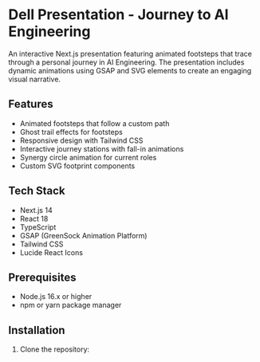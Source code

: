 # Dell Presentation - Journey to AI Engineering

An interactive Next.js presentation featuring animated footsteps that trace through a personal journey in AI Engineering. The presentation includes dynamic animations using GSAP and SVG elements to create an engaging visual narrative.

## Features

- Animated footsteps that follow a custom path
- Ghost trail effects for footsteps
- Responsive design with Tailwind CSS
- Interactive journey stations with fall-in animations
- Synergy circle animation for current roles
- Custom SVG footprint components

## Tech Stack

- Next.js 14
- React 18
- TypeScript
- GSAP (GreenSock Animation Platform)
- Tailwind CSS
- Lucide React Icons

## Prerequisites

- Node.js 16.x or higher
- npm or yarn package manager

## Installation

1. Clone the repository: 